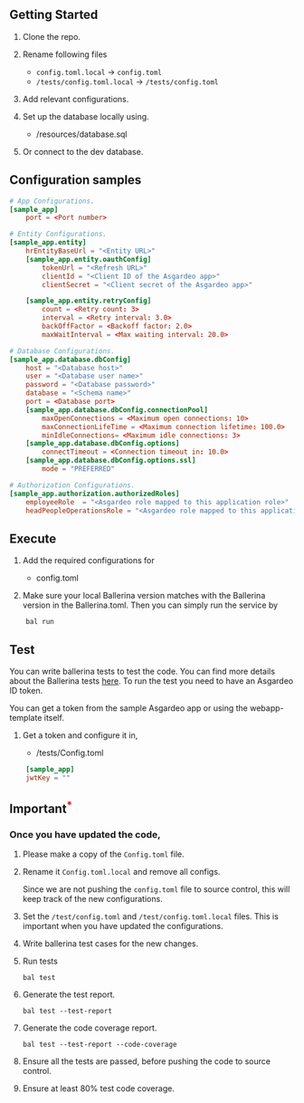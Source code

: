 ## Getting Started

1. Clone the repo.

2. Rename following files

   - `config.toml.local` -> `config.toml`
   - `/tests/config.toml.local` -> `/tests/config.toml`

3. Add relevant configurations.

4. Set up the database locally using.

   - /resources/database.sql

5. Or connect to the dev database.

## Configuration samples

```toml
# App Configurations.
[sample_app]
    port = <Port number>

# Entity Configurations.
[sample_app.entity]
    hrEntityBaseUrl = "<Entity URL>"
    [sample_app.entity.oauthConfig]
        tokenUrl = "<Refresh URL>"
        clientId = "<Client ID of the Asgardeo app>"
        clientSecret = "<Client secret of the Asgardeo app>"

    [sample_app.entity.retryConfig]
        count = <Retry count: 3>
        interval = <Retry interval: 3.0>
        backOffFactor = <Backoff factor: 2.0>
        maxWaitInterval = <Max waiting interval: 20.0>

# Database Configurations.
[sample_app.database.dbConfig]
    host = "<Database host>"
    user = "<Database user name>"
    password = "<Database password>"
    database = "<Schema name>"
    port = <Database port>
    [sample_app.database.dbConfig.connectionPool]
        maxOpenConnections = <Maximum open connections: 10>
        maxConnectionLifeTime = <Maximum connection lifetime: 100.0>
        minIdleConnections= <Maximum idle connections: 3>
    [sample_app.database.dbConfig.options]
        connectTimeout = <Connection timeout in: 10.0>
    [sample_app.database.dbConfig.options.ssl]
        mode = "PREFERRED"

# Authorization Configurations.
[sample_app.authorization.authorizedRoles]
    employeeRole  = "<Asgardeo role mapped to this application role>"
    headPeopleOperationsRole = "<Asgardeo role mapped to this application role>"
```

## Execute

1. Add the required configurations for

   - config.toml

2. Make sure your local Ballerina version matches with the Ballerina version in the Ballerina.toml. Then you can simply run the service by

```ballerina
    bal run
```

## Test

You can write ballerina tests to test the code. You can find more details about the Ballerina tests [here](https://ballerina.io/learn/test-ballerina-code/test-a-simple-function/).
To run the test you need to have an Asgardeo ID token.

You can get a token from the sample Asgardeo app or using the webapp-template itself.

1. Get a token and configure it in,

   - /tests/Config.toml

```toml
    [sample_app]
    jwtKey = ""
```

## Important<sup style="color:red">\*</sup>

### Once you have updated the code,

1. Please make a copy of the `Config.toml` file.

2. Rename it `Config.toml.local` and remove all configs.

   Since we are not pushing the `config.toml` file to source control, this will keep track of the new configurations.

3. Set the `/test/config.toml` and `/test/config.toml.local` files. This is important when you have updated the configurations.

4. Write ballerina test cases for the new changes.

5. Run tests

   `bal test`

6. Generate the test report.

   `bal test --test-report`

7. Generate the code coverage report.

   `bal test --test-report --code-coverage`

8. Ensure all the tests are passed, before pushing the code to source control.

9. Ensure at least 80% test code coverage.
